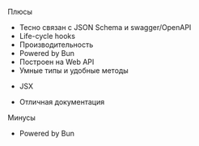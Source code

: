 <SlideLogo framework="ElysiaJS" title="Плюсы и минусы"/>

<p class="text-green">Плюсы</p>

- Тесно связан с JSON Schema и swagger/OpenAPI
- Life-cycle hooks
- Производительность
- Powered by Bun
- Построен на Web API
- Умные типы и удобные методы

<v-clicks>

- JSX 

</v-clicks>

<div class="opacity-0">

- Отличная документация

</div>

<p class="text-red">Минусы</p>

- Powered by Bun


<!-- - Молодой -->